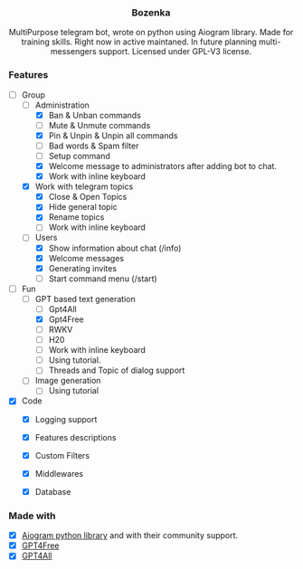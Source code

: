 <div align="center">

### Bozenka
MultiPurpose telegram bot, wrote on python using Aiogram library. Made for training skills. 
Right now in active maintaned. In future planning multi-messengers support. Licensed under GPL-V3 license.
</div>

### Features

- [ ] Group
  - [ ] Administration
    - [x] Ban & Unban commands
    - [ ] Mute & Unmute commands
    - [x] Pin & Unpin & Unpin all commands
    - [ ] Bad words & Spam filter
    - [ ] Setup command
    - [x] Welcome message to administrators after adding bot to chat.
    - [x] Work with inline keyboard
  - [x] Work with telegram topics
    - [x] Close & Open Topics
    - [x] Hide general topic
    - [x] Rename topics
    - [ ] Work with inline keyboard
  
  - [ ] Users
    - [x] Show information about chat (/info)
    - [x] Welcome messages
    - [x] Generating invites
    - [ ] Start command menu (/start)
- [ ] Fun
  - [ ] GPT based text generation
    - [ ] Gpt4All
    - [x] Gpt4Free
    - [ ] RWKV
    - [ ] H20
    - [ ] Work with inline keyboard
    - [ ] Using tutorial.
    - [ ] Threads and Topic of dialog support
  - [ ] Image generation
    - [ ] Using tutorial 
- [x] Code
  - [x] Logging support
  - [x] Features descriptions
  - [x] Custom Filters
  - [x] Middlewares
  - [x] Database


### Made with

- [x] [Aiogram python library](https://github.com/aiogram/aiogram) and with their community support.
- [x] [GPT4Free](https://github.com/xtekky/gpt4free)
- [x] [GPT4All](https://github.com/nomic-ai/gpt4all)
